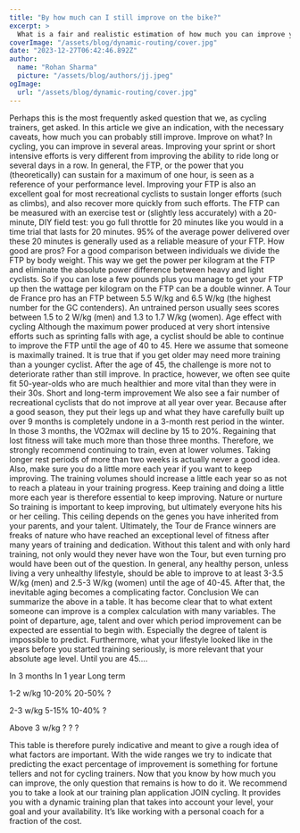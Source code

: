 ```yaml
---
title: "By how much can I still improve on the bike?"
excerpt: >
  What is a fair and realistic estimation of how much you can improve your cycling performance? Read all about it.
coverImage: "/assets/blog/dynamic-routing/cover.jpg"
date: "2023-12-27T06:42:46.892Z"
author:
  name: "Rohan Sharma"
  picture: "/assets/blog/authors/jj.jpeg"
ogImage:
  url: "/assets/blog/dynamic-routing/cover.jpg"
---
```


Perhaps this is the most frequently asked question that we, as cycling trainers, get asked. In this article we give an indication, with the necessary caveats, how much you can probably still improve.
Improve on what?
In cycling, you can improve in several areas. Improving your sprint or short intensive efforts is very different from improving the ability to ride long or several days in a row. In general, the FTP, or the power that you (theoretically) can sustain for a maximum of one hour, is seen as a reference of your performance level. Improving your FTP is also an excellent goal for most recreational cyclists to sustain longer efforts (such as climbs), and also recover more quickly from such efforts. The FTP can be measured with an exercise test or (slightly less accurately) with a 20-minute, DIY field test: you go full throttle for 20 minutes like you would in a time trial that lasts for 20 minutes. 95% of the average power delivered over these 20 minutes is generally used as a reliable measure of your FTP.
How good are pros?
For a good comparison between individuals we divide the FTP by body weight. This way we get the power per kilogram at the FTP and eliminate the absolute power difference between heavy and light cyclists. So if you can lose a few pounds plus you manage to get your FTP up then the wattage per kilogram on the FTP can be a double winner. A Tour de France pro has an FTP between 5.5 W/kg and 6.5 W/kg (the highest number for the GC contenders). An untrained person usually sees scores between 1.5 to 2 W/kg (men) and 1.3 to 1.7 W/kg (women).
Age effect with cycling
Although the maximum power produced at very short intensive efforts such as sprinting falls with age, a cyclist should be able to continue to improve the FTP until the age of 40 to 45. Here we assume that someone is maximally trained. It is true that if you get older may need more training than a younger cyclist. After the age of 45, the challenge is more not to deteriorate rather than still improve. In practice, however, we often see quite fit 50-year-olds who are much healthier and more vital than they were in their 30s.
Short and long-term improvement
We also see a fair number of recreational cyclists that do not improve at all year over year. Because after a good season, they put their legs up and what they have carefully built up over 9 months is completely undone in a 3-month rest period in the winter. In those 3 months, the VO2max will decline by 15 to 20%. Regaining that lost fitness will take much more than those three months. Therefore, we strongly recommend continuing to train, even at lower volumes. Taking longer rest periods of more than two weeks is actually never a good idea. Also, make sure you do a little more each year if you want to keep improving. The training volumes should increase a little each year so as not to reach a plateau in your training progress. Keep training and doing a little more each year is therefore essential to keep improving.
Nature or nurture
So training is important to keep improving, but ultimately everyone hits his or her ceiling. This ceiling depends on the genes you have inherited from your parents, and your talent. Ultimately, the Tour de France winners are freaks of nature who have reached an exceptional level of fitness after many years of training and dedication. Without this talent and with only hard training, not only would they never have won the Tour, but even turning pro would have been out of the question. In general, any healthy person, unless living a very unhealthy lifestyle, should be able to improve to at least 3-3.5 W/kg (men) and 2.5-3 W/kg (women) until the age of 40-45. After that, the inevitable aging becomes a complicating factor.
Conclusion
We can summarize the above in a table. It has become clear that to what extent someone can improve is a complex calculation with many variables. The point of departure, age, talent and over which period improvement can be expected are essential to begin with. Especially the degree of talent is impossible to predict. Furthermore, what your lifestyle looked like in the years before you started training seriously, is more relevant that your absolute age level. Until you are 45….




In 3 months
In 1 year
Long term


1-2 w/kg
10-20%
20-50%
?


2-3 w/kg
5-15%
10-40%
?


Above 3 w/kg
?
?
?




This table is therefore purely indicative and meant to give a rough idea of what factors are important. With the wide ranges we try to indicate that predicting the exact percentage of improvement is something for fortune tellers and not for cycling trainers.
Now that you know by how much you can improve, the only question that remains is how to do it. We recommend you to take a look at our training plan application JOIN cycling. It provides you with a dynamic training plan that takes into account your level, your goal and your availability. It’s like working with a personal coach for a fraction of the cost.
